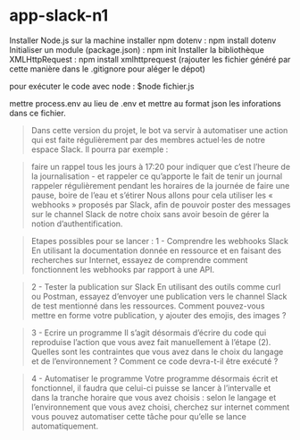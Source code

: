 # app-slack-n1
Installer Node.js sur la machine
installer npm dotenv : npm install dotenv
Initialiser un module (package.json) : npm init
Installer la bibliothèque XMLHttpRequest : npm install xmlhttprequest
(rajouter les fichier généré par cette manière dans le .gitignore pour aléger le dépot) 

pour exécuter le code avec node : $node fichier.js

mettre process.env au lieu de .env et mettre au format json les inforations dans ce fichier.


>Dans cette version du projet, le bot va servir à automatiser une action qui est faite régulièrement par des membres actuel·les de notre espace Slack.
Il pourra par exemple :

>faire un rappel tous les jours à 17:20 pour indiquer que c’est l’heure de la journalisation - et rappeler ce qu’apporte le fait de tenir un journal
rappeler régulièrement pendant les horaires de la journée de faire une pause, boire de l’eau et s’étirer
Nous allons pour cela utiliser les « webhooks » proposés par Slack, afin de pouvoir poster des messages sur le channel Slack de notre choix sans avoir besoin de gérer la notion d’authentification.

>Etapes possibles pour se lancer :
1 - Comprendre les webhooks Slack
En utilisant la documentation donnée en ressource et en faisant des recherches sur Internet, essayez de comprendre comment fonctionnent les webhooks par rapport à une API.

>2 - Tester la publication sur Slack
En utilisant des outils comme curl ou Postman, essayez d’envoyer une publication vers le channel Slack de test mentionné dans les ressources. Comment pouvez-vous mettre en forme votre publication, y ajouter des emojis, des images ?

>3 - Ecrire un programme
Il s’agit désormais d’écrire du code qui reproduise l’action que vous avez fait manuellement à l’étape (2). Quelles sont les contraintes que vous avez dans le choix du langage et de l’environnement ? Comment ce code devra-t-il être exécuté ?

>4 - Automatiser le programme
Votre programme désormais écrit et fonctionnel, il faudra que celui-ci puisse se lancer à l’intervalle et dans la tranche horaire que vous avez choisis : selon le langage et l’environnement que vous avez choisi, cherchez sur internet comment vous pouvez automatiser cette tâche pour qu’elle se lance automatiquement.
